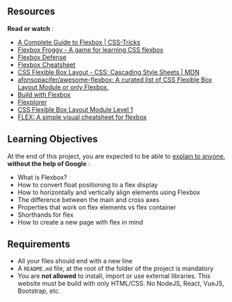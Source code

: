 ## Resources

 **Read or watch** :

* [A Complete Guide to Flexbox | CSS-Tricks](https://intranet.hbtn.io/rltoken/Roinpo-6BbDM1NK92bKlCg "A Complete Guide to Flexbox | CSS-Tricks")
* [Flexbox Froggy - A game for learning CSS flexbox](https://intranet.hbtn.io/rltoken/8lUlwT7oXB0KLNuosHmAnA "Flexbox Froggy - A game for learning CSS flexbox")
* [Flexbox Defense](https://intranet.hbtn.io/rltoken/Ap-otFRTGW5_f4osObvsGg "Flexbox Defense")
* [Flexbox Cheatsheet](https://intranet.hbtn.io/rltoken/yF52KbGYXTvQHznQFaqiUQ "Flexbox Cheatsheet")
* [CSS Flexible Box Layout - CSS: Cascading Style Sheets | MDN](https://intranet.hbtn.io/rltoken/JrN8MdtOCwAdbYhmZVb2lQ "CSS Flexible Box Layout - CSS: Cascading Style Sheets | MDN")
* [afonsopacifer/awesome-flexbox: A curated list of CSS Flexible Box Layout Module or only Flexbox.](https://intranet.hbtn.io/rltoken/bKqIGGlGouQVcNpO6mb3yA "afonsopacifer/awesome-flexbox: A curated list of CSS Flexible Box Layout Module or only Flexbox.")
* [Build with Flexbox](https://intranet.hbtn.io/rltoken/fNfq2XrH6D0OFpXZZA6n_w "Build with Flexbox")
* [Flexplorer](https://intranet.hbtn.io/rltoken/pARdLpfpniuVj6s_R3hjEw "Flexplorer")
* [CSS Flexible Box Layout Module Level 1](https://intranet.hbtn.io/rltoken/qmuM8ZPOLSuPg2XR2zy5Jg "CSS Flexible Box Layout Module Level 1")
* [FLEX: A simple visual cheatsheet for flexbox](https://intranet.hbtn.io/rltoken/bZj3TIFXL07zC0lu-UO0aQ "FLEX: A simple visual cheatsheet for flexbox")

## Learning Objectives

At the end of this project, you are expected to be able to [explain to anyone](https://intranet.hbtn.io/rltoken/VbTEnj1dGN4jJBTeQwG50g "explain to anyone"),  **without the help of Google** :

* What is Flexbox?
* How to convert float positioning to a flex display
* How to horizontally and vertically align elements using Flexbox
* The difference between the main and cross axes
* Properties that work on flex elements vs flex container
* Shorthands for flex
* How to create a new page with flex in mind

## Requirements

* All your files should end with a new line
* A `README.md` file, at the root of the folder of the project is mandatory
* You are **not allowed** to install, import or use external libraries. This website must be build with only HTML/CSS. No NodeJS, React, VueJS, Bootstrap, etc.
